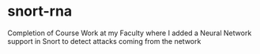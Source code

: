 # snort-rna
Completion of Course Work at my Faculty where I added a Neural Network support in Snort to detect attacks coming from the network
